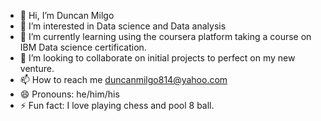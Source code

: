 - 👋 Hi, I’m Duncan Milgo
- 👀 I’m interested in Data science and Data analysis
- 🌱 I’m currently learning using the coursera platform taking a course on IBM Data science certification.
- 💞️ I’m looking to collaborate on initial projects to perfect on my new venture.
- 📫 How to reach me duncanmilgo814@yahoo.com
- 😄 Pronouns: he/him/his
- ⚡ Fun fact: I love playing chess and pool 8 ball.

<!---
MilgoDun/MilgoDun is a ✨ special ✨ repository because its `README.md` (this file) appears on your GitHub profile.
You can click the Preview link to take a look at your changes.
--->
